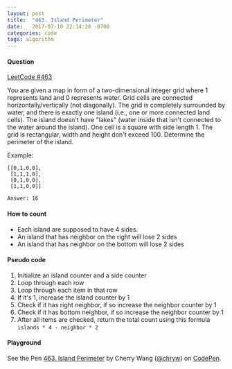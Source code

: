 ```yaml
---
layout: post
title:  "463. Island Perimeter"
date:   2017-07-10 22:14:20 -0700
categories: code
tags: algorithm
---
```


#### Question

[LeetCode #463](https://leetcode.com/problems/island-perimeter/#/description)

You are given a map in form of a two-dimensional integer grid where 1 represents land and 0 represents water. Grid cells are connected horizontally/vertically (not diagonally). The grid is completely surrounded by water, and there is exactly one island (i.e., one or more connected land cells). The island doesn't have "lakes" (water inside that isn't connected to the water around the island). One cell is a square with side length 1. The grid is rectangular, width and height don't exceed 100. Determine the perimeter of the island.

Example:

```
[[0,1,0,0],
 [1,1,1,0],
 [0,1,0,0],
 [1,1,0,0]]

Answer: 16
```

#### How to count

- Each island are supposed to have 4 sides.
- An island that has neighbor on the right will lose 2 sides
- An island that has neighbor on the bottom will lose 2 sides

#### Pseudo code

1. Initialize an island counter and a side counter
2. Loop through each row
3. Loop through each item in that row
4. If it's 1, increase the island counter by 1
5. Check if it has right neighbor, if so increase the neighbor counter by 1
6. Check if it has bottom neighbor, if so increase the neighbor counter by 1
7. After all items are checked, return the total count using this formula `islands * 4 - neighbor * 2`


#### Playground

<p data-height="600" data-theme-id="light" data-slug-hash="ZyVJQR" data-default-tab="js,result" data-user="chryw" data-embed-version="2" data-pen-title="463. Island Perimeter" class="codepen">See the Pen <a href="https://codepen.io/chryw/pen/ZyVJQR/">463. Island Perimeter</a> by Cherry Wang (<a href="https://codepen.io/chryw">@chryw</a>) on <a href="https://codepen.io">CodePen</a>.</p>
<script async src="https://production-assets.codepen.io/assets/embed/ei.js"></script>
